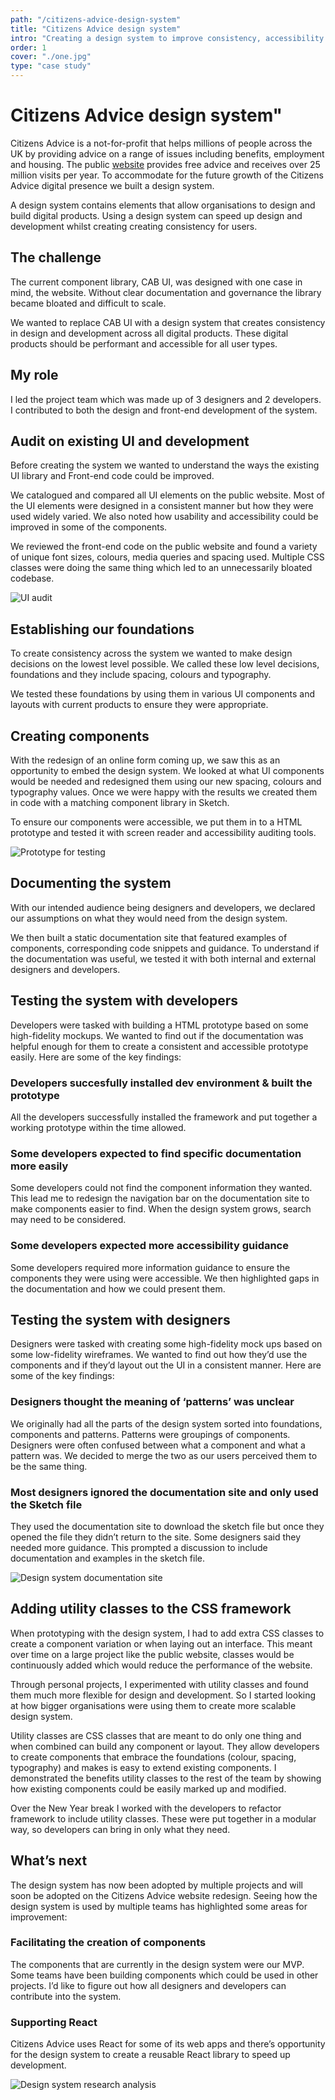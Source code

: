 ```yaml
---
path: "/citizens-advice-design-system"
title: "Citizens Advice design system"
intro: "Creating a design system to improve consistency, accessibility and performance for users."
order: 1
cover: "./one.jpg"
type: "case study"
---
```


# Citizens Advice design system"

Citizens Advice is a not-for-profit that helps millions of people across the UK by providing advice on a range of issues including benefits, employment and housing. The public [website](https://www.citizensadvice.org.uk/) provides free advice and receives over 25 million visits per year. To accommodate for the future growth of the Citizens Advice digital presence we built a design system.

A design system contains elements that allow organisations to design and build digital products. Using a design system can speed up design and development whilst creating creating consistency for users.

## The challenge

The current component library, CAB UI, was designed with one case in mind, the website. Without clear documentation and governance the library became bloated and difficult to scale.

We wanted to replace CAB UI with a design system that creates consistency in design and development across all digital products. These digital products should be performant and accessible for all user types.

## My role

I led the project team which was made up of 3 designers and 2 developers. I contributed to both the design and front-end development of the system.

## Audit on existing UI and development

Before creating the system we wanted to understand the ways the existing UI library and Front-end code could be improved.

We catalogued and compared all UI elements on the public website. Most of the UI elements were designed in a consistent manner but how they were used widely varied. We also noted how usability and accessibility could be improved in some of the components.

We reviewed the front-end code on the public website and found a variety of unique font sizes, colours, media queries and spacing used. Multiple CSS classes were doing the same thing which led to an unnecessarily bloated codebase.

![UI audit](CAB_UI_design_system_audit_2.png)

## Establishing our foundations

To create consistency across the system we wanted to make design decisions on the lowest level possible. We called these low level decisions, foundations and they include spacing, colours and typography.

We tested these foundations by using them in various UI components and layouts with current products to ensure they were appropriate.

## Creating components

With the redesign of an online form coming up, we saw this as an opportunity to embed the design system. We looked at what UI components would be needed and redesigned them using our new spacing, colours and typography values. Once we were happy with the results we created them in code with a matching component library in Sketch.

To ensure our components were accessible, we put them in to a HTML prototype and tested it with screen reader and accessibility auditing tools.

![Prototype for testing](faulty_goods.png)

## Documenting the system

With our intended audience being designers and developers, we declared our assumptions on what they would need from the design system.

We then built a static documentation site that featured examples of components, corresponding code snippets and guidance. To understand if the documentation was useful, we tested it with both internal and external designers and developers.

## Testing the system with developers

Developers were tasked with building a HTML prototype based on some high-fidelity mockups. We wanted to find out if the documentation was helpful enough for them to create a consistent and accessible prototype easily. Here are some of the key findings:

### Developers succesfully installed dev environment & built the prototype

All the developers successfully installed the framework and put together a working prototype within the time allowed.

### Some developers expected to find specific documentation more easily

Some developers could not find the component information they wanted. This lead me to redesign the navigation bar on the documentation site to make components easier to find. When the design system grows, search may need to be considered.

### Some developers expected more accessibility guidance

Some developers required more information guidance to ensure the components they were using were accessible. We then highlighted gaps in the documentation and how we could present them.

## Testing the system with designers

Designers were tasked with creating some high-fidelity mock ups based on some low-fidelity wireframes. We wanted to find out how they’d use the components and if they’d layout out the UI in a consistent manner. Here are some of the key findings:

### Designers thought the meaning of ‘patterns’ was unclear

We originally had all the parts of the design system sorted into foundations, components and patterns. Patterns were groupings of components. Designers were often confused between what a component and what a pattern was. We decided to merge the two as our users perceived them to be the same thing.

### Most designers ignored the documentation site and only used the Sketch file

They used the documentation site to download the sketch file but once they opened the file they didn’t return to the site. Some designers said they needed more guidance. This prompted a discussion to include documentation and examples in the sketch file.

![Design system documentation site](citizen_advice_mockup.png)

## Adding utility classes to the CSS framework

When prototyping with the design system, I had to add extra CSS classes to create a component variation or when laying out an interface. This meant over time on a large project like the public website, classes would be continuously added which would reduce the performance of the website.

Through personal projects, I experimented with utility classes and found them much more flexible for design and development. So I started looking at how bigger organisations were using them to create more scalable design system.

Utility classes are CSS classes that are meant to do only one thing and when combined can build any component or layout. They allow developers to create components that embrace the foundations (colour, spacing, typography) and makes is easy to extend existing components. I demonstrated the benefits utility classes to the rest of the team by showing how existing components could be easily marked up and modified.

Over the New Year break I worked with the developers to refactor framework to include utility classes. These were put together in a modular way, so developers can bring in only what they need.

## What’s next

The design system has now been adopted by multiple projects and will soon be adopted on the Citizens Advice website redesign. Seeing how the design system is used by multiple teams has highlighted some areas for improvement:

### Facilitating the creation of components

The components that are currently in the design system were our MVP. Some teams have been building components which could be used in other projects. I’d like to figure out how all designers and developers can contribute into the system.

### Supporting React

Citizens Advice uses React for some of its web apps and there’s opportunity for the design system to create a reusable React library to speed up development.

![Design system research analysis](ds-post-its.jpg)
